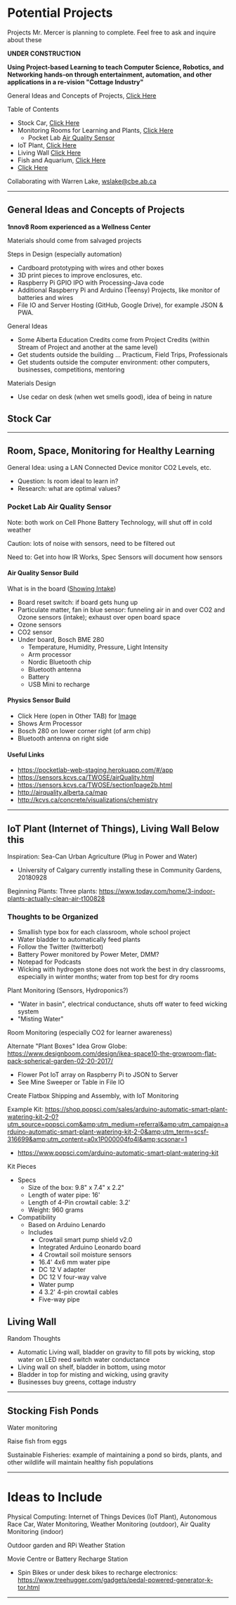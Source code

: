 # Potential Projects
Projects Mr. Mercer is planning to complete. Feel free to ask and inquire about these

**UNDER CONSTRUCTION**

**Using Project-based Learning to teach Computer Science, Robotics, and Networking hands-on through entertainment, automation, and other applications in a re-vision "Cottage Industry"**

General Ideas and Concepts of Projects, <a href="https://github.com/MercersKitchen/Potential-Projects#general-ideas-and-concepts-of-projects">Click Here</a>

Table of Contents
- Stock Car, <a href="https://github.com/MercersKitchen/Potential-Projects/blob/master/README.md#stock-car">Click Here</a>
- Monitoring Rooms for Learning and Plants, <a href="https://github.com/MercersKitchen/Potential-Projects#room-space-monitoring-for-healthy-learning">Click Here</a>
  - Pocket Lab <a href="https://github.com/MercersKitchen/Potential-Projects#pocket-lab-air-quality-sensor">Air Quality Sensor</a>
- IoT Plant, <a href="https://github.com/MercersKitchen/Potential-Projects/blob/master/README.md#iot-plant">Click Here</a>
- Living Wall <a href="https://github.com/MercersKitchen/Potential-Projects#living-wall">Click Here</a>
- Fish and Aquarium, <a href="https://github.com/MercersKitchen/Potential-Projects#stocking-fish-ponds">Click Here</a>
- <a href="">Click Here</a>

Collaborating with Warren Lake, wslake@cbe.ab.ca

---

## General Ideas and Concepts of Projects
**1nnov8 Room experienced as a Wellness Center**

Materials should come from salvaged projects

Steps in Design (especially automation)
- Cardboard prototyping with wires and other boxes
- 3D print pieces to improve enclosures, etc.
- Raspberry Pi GPIO IPO with Processing-Java code
- Additional Raspberry Pi and Arduino (Teensy) Projects, like monitor of batteries and wires
- File IO and Server Hosting (GitHub, Google Drive), for example JSON & PWA.

General Ideas
- Some Alberta Education Credits come from Project Credits (within Stream of Project and another at the same level)
- Get students outside the building ... Practicum, Field Trips, Professionals
- Get students outside the computer environment: other computers, businesses, competitions, mentoring

Materials Design
- Use cedar on desk (when wet smells good), idea of being in nature

## Stock Car


---

## Room, Space, Monitoring for Healthy Learning

General Idea: using a LAN Connected Device monitor CO2 Levels, etc.
- Question: Is room ideal to learn in?
- Research: what are optimal values?

### Pocket Lab Air Quality Sensor

Note: both work on Cell Phone Battery Technology,
will shut off in cold weather

Caution: lots of noise with sensors, need to be filtered out

Need to: Get into how IR Works,
Spec Sensors will document how sensors

#### Air Quality Sensor Build

What is in the board (<a href="">Showing Intake</a>)
- Board reset switch: if board gets hung up
- Particulate matter, fan in blue sensor: funneling air in and over CO2 and Ozone sensors (intake); exhaust over open board space
- Ozone sensors
- CO2 sensor
- Under board, Bosch BME 280
  - Temperature, Humidity, Pressure, Light Intensity
  - Arm processor
  - Nordic Bluetooth chip
  - Bluetooth antenna
  - Battery
  - USB Mini to recharge

#### Physics Sensor Build
- Click Here (open in Other TAB) for <a href="https://github.com/MercersKitchen/Potential-Projects/blob/master/Pocket%20Lab%20Air%20Quality/PhysicsSensorTool.jpg">Image</a>
- Shows Arm Processor
- Bosch 280 on lower corner right (of arm chip)
- Bluetooth antenna on right side

#### Useful Links
- https://pocketlab-web-staging.herokuapp.com/#/app
- https://sensors.kcvs.ca/TWOSE/airQuality.html
- https://sensors.kcvs.ca/TWOSE/section1page2b.html
- http://airquality.alberta.ca/map
- http://kcvs.ca/concrete/visualizations/chemistry


---

## IoT Plant (Internet of Things), Living Wall Below this

Inspiration: Sea-Can Urban Agriculture (Plug in Power and Water)
- University of Calgary currently installing these in Community Gardens, 20180928

Beginning Plants: Three plants: https://www.today.com/home/3-indoor-plants-actually-clean-air-t100828

### Thoughts to be Organized
- Smallish type box for each classroom, whole school project
- Water bladder to automatically feed plants
- Follow the Twitter (twitterbot)
- Battery Power monitored by Power Meter, DMM?
- Notepad for Podcasts
- Wicking with hydrogen stone does not work the best in dry classrooms, especially in winter months; water from top best for dry rooms

Plant Monitoring (Sensors, Hydroponics?)
- "Water in basin", electrical conductance, shuts off water to feed wicking system
- "Misting Water"

Room Monitoring (especially CO2 for learner awareness)

Alternate "Plant Boxes"
Idea Grow Globe: https://www.designboom.com/design/ikea-space10-the-growroom-flat-pack-spherical-garden-02-20-2017/
- Flower Pot IoT array on Raspberry Pi to JSON to Server
- See Mine Sweeper or Table in File IO

Create Flatbox Shipping and Assembly, with IoT Monitoring

Example Kit: https://shop.popsci.com/sales/arduino-automatic-smart-plant-watering-kit-2-0?utm_source=popsci.com&amp;utm_medium=referral&amp;utm_campaign=arduino-automatic-smart-plant-watering-kit-2-0&amp;utm_term=scsf-316699&amp;utm_content=a0x1P000004fo4l&amp;scsonar=1
- https://www.popsci.com/arduino-automatic-smart-plant-watering-kit

Kit Pieces
- Specs
  - Size of the box: 9.8" x 7.4" x 2.2"
  - Length of water pipe: 16'
  - Length of 4-Pin crowtail cable: 3.2'
  - Weight: 960 grams
- Compatibility
  - Based on Arduino Lenardo
  - Includes
    - Crowtail smart pump shield v2.0
    - Integrated Arduino Leonardo board
    - 4 Crowtail soil moisture sensors
    - 16.4' 4x6 mm water pipe
    - DC 12 V adapter
    - DC 12 V four-way valve
    - Water pump
    - 4 3.2' 4-pin crowtail cables
    - Five-way pipe

## Living Wall

Random Thoughts
- Automatic Living wall, bladder on gravity to fill pots by wicking, stop water on LED reed switch water conductance
- Living wall on shelf, bladder in bottom, using motor
- Bladder in top for misting and wicking, using gravity
- Businesses buy greens, cottage industry


---

## Stocking Fish Ponds

Water monitoring

Raise fish from eggs

Sustainable Fisheries: example of maintaining a pond so birds, plants, and other wildlife will maintain healthy fish populations

---

# Ideas to Include

Physical Computing: Internet of Things Devices (IoT Plant), Autonomous Race Car, Water Monitoring, Weather Monitoring (outdoor), Air Quality Monitoring (indoor)

Outdoor garden and RPi Weather Station

Movie Centre or Battery Recharge Station
- Spin Bikes or under desk bikes to recharge electronics: https://www.treehugger.com/gadgets/pedal-powered-generator-k-tor.html

---
